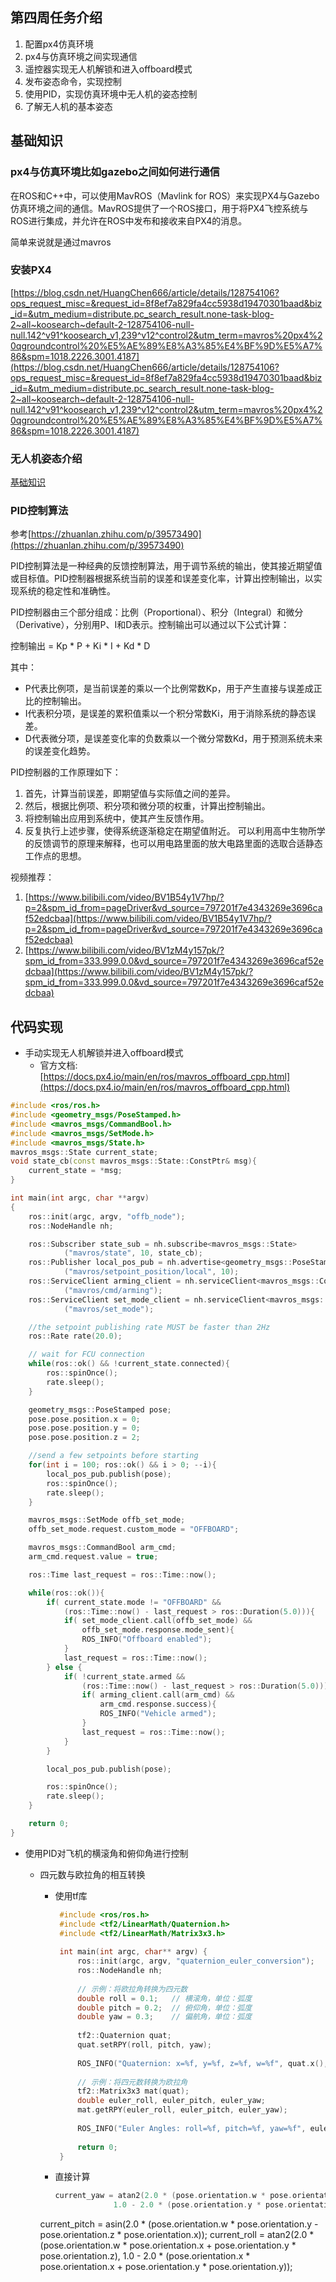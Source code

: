 ## 第四周任务介绍
1. 配置px4仿真环境
2. px4与仿真环境之间实现通信
3. 遥控器实现无人机解锁和进入offboard模式
4. 发布姿态命令，实现控制
5. 使用PID，实现仿真环境中无人机的姿态控制
6. 了解无人机的基本姿态

## 基础知识
### px4与仿真环境比如gazebo之间如何进行通信
在ROS和C++中，可以使用MavROS（Mavlink for ROS）来实现PX4与Gazebo仿真环境之间的通信。MavROS提供了一个ROS接口，用于将PX4飞控系统与ROS进行集成，并允许在ROS中发布和接收来自PX4的消息。

简单来说就是通过mavros
### 安装PX4 
[https://blog.csdn.net/HuangChen666/article/details/128754106?ops_request_misc=&request_id=8f8ef7a829fa4cc5938d19470301baad&biz_id=&utm_medium=distribute.pc_search_result.none-task-blog-2~all~koosearch~default-2-128754106-null-null.142^v91^koosearch_v1,239^v12^control2&utm_term=mavros%20px4%20qgroundcontrol%20%E5%AE%89%E8%A3%85%E4%BF%9D%E5%A7%86&spm=1018.2226.3001.4187](https://blog.csdn.net/HuangChen666/article/details/128754106?ops_request_misc=&request_id=8f8ef7a829fa4cc5938d19470301baad&biz_id=&utm_medium=distribute.pc_search_result.none-task-blog-2~all~koosearch~default-2-128754106-null-null.142^v91^koosearch_v1,239^v12^control2&utm_term=mavros%20px4%20qgroundcontrol%20%E5%AE%89%E8%A3%85%E4%BF%9D%E5%A7%86&spm=1018.2226.3001.4187)
### 无人机姿态介绍
[基础知识](https://github.com/lijun1234567/ros-work/blob/work_1_1/work_1_2%20mavros%3APositionTarget%20%E5%AD%A6%E4%B9%A0/%E5%9F%BA%E7%A1%80%E7%9F%A5%E8%AF%86)
### PID控制算法
参考[https://zhuanlan.zhihu.com/p/39573490](https://zhuanlan.zhihu.com/p/39573490)

PID控制算法是一种经典的反馈控制算法，用于调节系统的输出，使其接近期望值或目标值。PID控制器根据系统当前的误差和误差变化率，计算出控制输出，以实现系统的稳定性和准确性。

PID控制器由三个部分组成：比例（Proportional）、积分（Integral）和微分（Derivative），分别用P、I和D表示。控制输出可以通过以下公式计算：

控制输出 = Kp * P + Ki * I + Kd * D

其中：

- P代表比例项，是当前误差的乘以一个比例常数Kp，用于产生直接与误差成正比的控制输出。
- I代表积分项，是误差的累积值乘以一个积分常数Ki，用于消除系统的静态误差。
- D代表微分项，是误差变化率的负数乘以一个微分常数Kd，用于预测系统未来的误差变化趋势。

PID控制器的工作原理如下：

1. 首先，计算当前误差，即期望值与实际值之间的差异。
2. 然后，根据比例项、积分项和微分项的权重，计算出控制输出。
3. 将控制输出应用到系统中，使其产生反馈作用。
4. 反复执行上述步骤，使得系统逐渐稳定在期望值附近。
可以利用高中生物所学的反馈调节的原理来解释，也可以用电路里面的放大电路里面的选取合适静态工作点的思想。

视频推荐：
1. [https://www.bilibili.com/video/BV1B54y1V7hp/?p=2&spm_id_from=pageDriver&vd_source=797201f7e4343269e3696caf52edcbaa](https://www.bilibili.com/video/BV1B54y1V7hp/?p=2&spm_id_from=pageDriver&vd_source=797201f7e4343269e3696caf52edcbaa)
2. [https://www.bilibili.com/video/BV1zM4y157pk/?spm_id_from=333.999.0.0&vd_source=797201f7e4343269e3696caf52edcbaa](https://www.bilibili.com/video/BV1zM4y157pk/?spm_id_from=333.999.0.0&vd_source=797201f7e4343269e3696caf52edcbaa)
## 代码实现
- 手动实现无人机解锁并进入offboard模式
  - 官方文档:[https://docs.px4.io/main/en/ros/mavros_offboard_cpp.html](https://docs.px4.io/main/en/ros/mavros_offboard_cpp.html)
```c++
#include <ros/ros.h>
#include <geometry_msgs/PoseStamped.h>
#include <mavros_msgs/CommandBool.h>
#include <mavros_msgs/SetMode.h>
#include <mavros_msgs/State.h>
mavros_msgs::State current_state;
void state_cb(const mavros_msgs::State::ConstPtr& msg){
    current_state = *msg;
}

int main(int argc, char **argv)
{
    ros::init(argc, argv, "offb_node");
    ros::NodeHandle nh;

    ros::Subscriber state_sub = nh.subscribe<mavros_msgs::State>
            ("mavros/state", 10, state_cb);
    ros::Publisher local_pos_pub = nh.advertise<geometry_msgs::PoseStamped>
            ("mavros/setpoint_position/local", 10);
    ros::ServiceClient arming_client = nh.serviceClient<mavros_msgs::CommandBool>
            ("mavros/cmd/arming");
    ros::ServiceClient set_mode_client = nh.serviceClient<mavros_msgs::SetMode>
            ("mavros/set_mode");

    //the setpoint publishing rate MUST be faster than 2Hz
    ros::Rate rate(20.0);

    // wait for FCU connection
    while(ros::ok() && !current_state.connected){
        ros::spinOnce();
        rate.sleep();
    }

    geometry_msgs::PoseStamped pose;
    pose.pose.position.x = 0;
    pose.pose.position.y = 0;
    pose.pose.position.z = 2;

    //send a few setpoints before starting
    for(int i = 100; ros::ok() && i > 0; --i){
        local_pos_pub.publish(pose);
        ros::spinOnce();
        rate.sleep();
    }

    mavros_msgs::SetMode offb_set_mode;
    offb_set_mode.request.custom_mode = "OFFBOARD";

    mavros_msgs::CommandBool arm_cmd;
    arm_cmd.request.value = true;

    ros::Time last_request = ros::Time::now();

    while(ros::ok()){
        if( current_state.mode != "OFFBOARD" &&
            (ros::Time::now() - last_request > ros::Duration(5.0))){
            if( set_mode_client.call(offb_set_mode) &&
                offb_set_mode.response.mode_sent){
                ROS_INFO("Offboard enabled");
            }
            last_request = ros::Time::now();
        } else {
            if( !current_state.armed &&
                (ros::Time::now() - last_request > ros::Duration(5.0))){
                if( arming_client.call(arm_cmd) &&
                    arm_cmd.response.success){
                    ROS_INFO("Vehicle armed");
                }
                last_request = ros::Time::now();
            }
        }

        local_pos_pub.publish(pose);

        ros::spinOnce();
        rate.sleep();
    }

    return 0;
}

```
- 使用PID对飞机的横滚角和俯仰角进行控制
  - 四元数与欧拉角的相互转换
     - 使用tf库
       ```c++
        #include <ros/ros.h>
        #include <tf2/LinearMath/Quaternion.h>
        #include <tf2/LinearMath/Matrix3x3.h>
        
        int main(int argc, char** argv) {
            ros::init(argc, argv, "quaternion_euler_conversion");
            ros::NodeHandle nh;
        
            // 示例：将欧拉角转换为四元数
            double roll = 0.1;   // 横滚角，单位：弧度
            double pitch = 0.2;  // 俯仰角，单位：弧度
            double yaw = 0.3;    // 偏航角，单位：弧度
        
            tf2::Quaternion quat;
            quat.setRPY(roll, pitch, yaw);
        
            ROS_INFO("Quaternion: x=%f, y=%f, z=%f, w=%f", quat.x(), quat.y(), quat.z(), quat.w());
        
            // 示例：将四元数转换为欧拉角
            tf2::Matrix3x3 mat(quat);
            double euler_roll, euler_pitch, euler_yaw;
            mat.getRPY(euler_roll, euler_pitch, euler_yaw);
        
            ROS_INFO("Euler Angles: roll=%f, pitch=%f, yaw=%f", euler_roll, euler_pitch, euler_yaw);
        
            return 0;
        }

       ```
     - 直接计算
       ```c++
       current_yaw = atan2(2.0 * (pose.orientation.w * pose.orientation.z + pose.orientation.x * pose.orientation.y),
                    1.0 - 2.0 * (pose.orientation.y * pose.orientation.y + pose.orientation.z * pose.orientation.z));
      current_pitch = asin(2.0 * (pose.orientation.w * pose.orientation.y - pose.orientation.z * pose.orientation.x));
      current_roll = atan2(2.0 * (pose.orientation.w * pose.orientation.x + pose.orientation.y * pose.orientation.z),
                     1.0 - 2.0 * (pose.orientation.x * pose.orientation.x + pose.orientation.y * pose.orientation.y));

       ```

```c++
```
